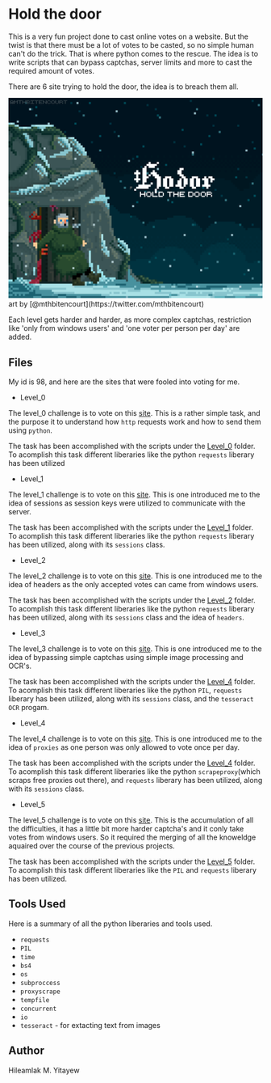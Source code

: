 # Hold the door

This is a very fun project done to cast online votes on a website. But the twist is that there must be a lot of votes to be casted, so no simple human can't do the trick. That is where python comes to the rescue. The idea is to write scripts that can bypass captchas, server limits and more to cast the required amount of votes.

There are 6 site trying to hold the door, the idea is to breach them all.

<img src='./giphy_hodor.gif '/>
art by [@mthbitencourt](https://twitter.com/mthbitencourt)

Each level gets harder and harder, as more complex captchas, restriction
like 'only from windows users' and 'one voter per person per day' are added.

## Files

My id is 98, and here are the sites that were fooled into voting for me.

* Level_0

The level_0 challenge is to vote on this [site](http://158.69.76.135/level0.php). This is a rather simple task, and the purpose it to understand how `http` requests work and how to send them using `python`. 

The task has been accomplished with the scripts under the [Level_0](./Level_0) folder.  To acomplish this task different liberaries like the python `requests` liberary has been utilized

* Level_1

The level_1 challenge is to vote on this [site](http://158.69.76.135/level1.php). This is one introduced me to the idea of sessions as session keys were utilized to communicate with the server. 

The task has been accomplished with the scripts under the [Level_1](./Level_1) folder.  To acomplish this task different liberaries like the python `requests` liberary has been utilized, along with its `sessions` class.

* Level_2

The level_2 challenge is to vote on this [site](http://158.69.76.135/level2.php). This is one introduced me to the idea of headers as the only accepted votes can came from windows users. 

The task has been accomplished with the scripts under the [Level_2](./Level_2) folder.  To acomplish this task different liberaries like the python `requests` liberary has been utilized, along with its `sessions` class and the idea of `headers`.

* Level_3

The level_3 challenge is to vote on this [site](http://158.69.76.135/level3.php). This is one introduced me to the idea of bypassing simple captchas using simple image processing and OCR's. 

The task has been accomplished with the scripts under the [Level_4](./Level_4) folder.  To acomplish this task different liberaries like the python `PIL`, `requests` liberary has been utilized, along with its `sessions` class, and the `tesseract OCR` progam.

* Level_4

The level_4 challenge is to vote on this [site](http://158.69.76.135/level4.php). This is one introduced me to the idea of `proxies` as one person was only allowed to vote once per day.

The task has been accomplished with the scripts under the [Level_4](./Level_4) folder.  To acomplish this task different liberaries like the python `scrapeproxy`(which scraps free proxies out there), and `requests` liberary has been utilized, along with its `sessions` class.

* Level_5

The level_5 challenge is to vote on this [site](http://158.69.76.135/level5.php). This is the accumulation of all the difficulties, it has a little bit more harder captcha's and it conly take votes from windows users. So it required the merging of all the knoweldge aquaired over the course of the previous projects.

The task has been accomplished with the scripts under the [Level_5](./Level_5) folder.  To acomplish this task different liberaries like the `PIL` and `requests` liberary has been utilized.

## Tools Used

Here is a summary of all the python liberaries and tools used.

* `requests`
* `PIL`
* `time`
* `bs4`
* `os`
* `subproccess`
* `proxyscrape`
* `tempfile`
* `concurrent`
* `io`
* `tesseract` - for extacting text from images

## Author

Hileamlak M. Yitayew

